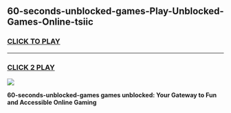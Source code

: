 
## 60-seconds-unblocked-games-Play-Unblocked-Games-Online-tsiic
<h3>
<a href="https://premium76.site?title=60-seconds-unblocked-games&ref=24A">CLICK TO PLAY</a></h3>
<hr>

<h3>
<a href="https://premium76.site?title=60-seconds-unblocked-games&ref=24A">CLICK 2 PLAY</a>
  
</h3>

<a href="https://premium76.site?title=60-seconds-unblocked-games&ref=24A"><img src="https://clearcache.store/games.png"></a>


**60-seconds-unblocked-games games unblocked: Your Gateway to Fun and Accessible Online Gaming**
